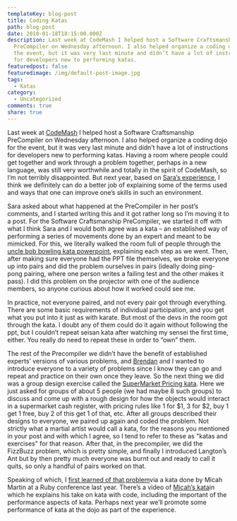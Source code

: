```yaml
---
templateKey: blog-post
title: Coding Katas
path: blog-post
date: 2010-01-18T18:15:00.000Z
description: Last week at CodeMash I helped host a Software Craftsmanship
  PreCompiler on Wednesday afternoon. I also helped organize a coding dojo for
  the event, but it was very last minute and didn’t have a lot of instructions
  for developers new to performing katas.
featuredpost: false
featuredimage: /img/default-post-image.jpg
tags:
  - Katas
category:
  - Uncategorized
comments: true
share: true
---
```

Last week at [CodeMash](http://codemash.org/) I helped host a Software Craftsmanship PreCompiler on Wednesday afternoon. I also helped organize a coding dojo for the event, but it was very last minute and didn’t have a lot of instructions for developers new to performing katas. Having a room where people could get together and work through a problem together, perhaps in a new language, was still very worthwhile and totally in the spirit of CodeMash, so I’m not terribly disappointed. But next year, based on [Sara’s experience](http://blogs.msdn.com/saraford/archive/2010/01/17/coding-is-not-kata.aspx), I think we definitely can do a better job of explaining some of the terms used and ways that one can improve one’s skills in such an environment.

Sara asked about what happened at the PreCompiler in her post’s comments, and I started writing this and it got rather long so I’m moving it to a post. For the Software Craftsmanship PreCompiler, we started it off with what I think Sara and I would both agree was a kata – an established way of performing a series of movements done by an expert and meant to be mimicked. For this, we literally walked the room full of people through the [uncle bob bowling kata powerpoint](http://butunclebob.com/ArticleS.UncleBob.TheBowlingGameKata), explaining each step as we went. Then, after making sure everyone had the PPT file themselves, we broke everyone up into pairs and did the problem ourselves in pairs (ideally doing ping-pong pairing, where one person writes a failing test and the other makes it pass). I did this problem on the projector with one of the audience members, so anyone curious about how it worked could see me.

In practice, not everyone paired, and not every pair got through everything. There are some basic requirements of individual participation, and you get what you put into it just as with karate. But most of the devs in the room got through the kata. I doubt any of them could do it again without following the ppt, but I couldn’t repeat seisan kata after watching my sensei the first time, either. You really do need to repeat these in order to “own” them.

The rest of the Precompiler we didn’t have the benefit of established experts’ versions of various problems, and [Brendan](http://brendan.enrick.com/) and I wanted to introduce everyone to a variety of problems since I know they can go and repeat and practice on their own once they leave. So the next thing we did was a group design exercise called the [SuperMarket Pricing kata](http://codekata.pragprog.com/2007/01/code_kata_one_s.html). Here we just asked for groups of about 5 people (we had maybe 8 such groups) to discuss and come up with a rough design for how the objects would interact in a supermarket cash register, with pricing rules like 1 for $1, 3 for $2, buy 1 get 1 free, buy 2 of this get 1 of that, etc. After all groups described their designs to everyone, we paired up again and coded the problem. Not strictly what a martial artist would call a kata, for the reasons you mentioned in your post and with which I agree, so I tend to refer to these as "katas and exercises" for that reason. After that, in the precompiler, we did the FizzBuzz problem, which is pretty simple, and finally I introduced Langton’s Ant but by then pretty much everyone was burnt out and ready to call it quits, so only a handful of pairs worked on that.

Speaking of which, I [first learned of that problem](http://stevesmithblog.com/blog/practice-code-exercises-and-code-katas)via a kata done by Micah Martin at a Ruby conference last year. There’s a video of [Micah’s kata](http://stevesmithblog.com/blog/practice-code-exercises-and-code-katas)in which he explains his take on kata with code, including the important of the performance aspects of kata. Perhaps next year we’ll promote some performance of kata at the dojo as part of the experience.